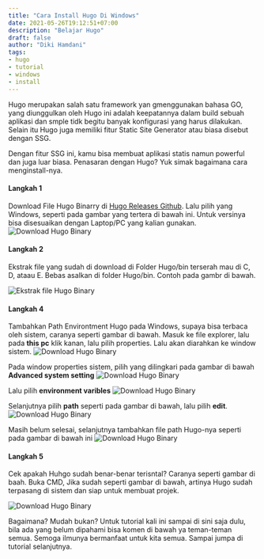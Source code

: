 ```yaml
---
title: "Cara Install Hugo Di Windows"
date: 2021-05-26T19:12:51+07:00
description: "Belajar Hugo"
draft: false
author: "Diki Hamdani"
tags:
- hugo
- tutorial
- windows
- install
---
```

Hugo merupakan salah satu framework yan gmenggunakan bahasa GO, yang diunggulkan oleh Hugo ini adalah keepatannya dalam build sebuah aplikasi dan smple tidk begitu banyak konfigurasi yang harus dilakukan. Selain itu Hugo juga memiliki fitur Static Site Generator atau biasa disebut dengan SSG.

Dengan fitur SSG ini, kamu bisa membuat aplikasi statis namun powerful dan juga luar biasa. Penasaran dengan Hugo? Yuk simak bagaimana cara menginstall-nya.

#### Langkah 1
Download File Hugo Binarry di [Hugo Releases Github](https://github.com/gohugoio/hugo/releases). Lalu pilih yang Windows, seperti pada gambar yang tertera di bawah ini. Untuk versinya bisa disesuaikan dengan Laptop/PC yang kalian gunakan.
![Download Hugo Binary](/img/post/hugo-rellease.png)

#### Langkah 2
Ekstrak file yang sudah di download di Folder Hugo/bin terserah mau di C, D, ataau E. Bebas asalkan di folder Hugo/bin. Contoh pada gambr di bawah. 

![Ekstrak file Hugo Binary](/img/post/hugo-dir.png)

#### Langkah 4
Tambahkan Path Environtment Hugo pada Windows, supaya bisa terbaca oleh sistem, caranya seperti gambar di bawah.
Masuk ke file explorer, lalu pada **this pc** klik kanan, lalu pilih properties. Lalu akan diarahkan ke window sistem.
![Download Hugo Binary](/img/post/pc-properties.png)

 Pada window properties sistem, pilih yang dilingkari pada gambar di bawah **Advanced system setting**
![Download Hugo Binary](/img/post/sistem-env-1.png)

Lalu pilih **environment varibles** 
![Download Hugo Binary](/img/post/sistem-env-2.png)

Selanjutnya pilih **path** seperti pada gambar di bawah, lalu pilih **edit**.
![Download Hugo Binary](/img/post/path.png)

Masih belum selesai, selanjutnya tambahkan file path Hugo-nya seperti pada gambar di bawah ini
![Download Hugo Binary](/img/post/path-env.png)

#### Langkah 5
Cek apakah Huhgo sudah benar-benar terisntal? Caranya seperti gambar di baah. Buka CMD, Jika sudah seperti gambar di bawah, artinya Hugo sudah terpasang di sistem dan siap untuk membuat projek.

![Download Hugo Binary](/img/post/cek-versi.png)

Bagaimana? Mudah bukan? Untuk tutorial kali ini sampai di sini saja dulu, bila ada yang belum dipahami bisa komen di bawah ya teman-teman semua. Semoga ilmunya bermanfaat untuk kita semua. Sampai jumpa di tutorial selanjutnya.
